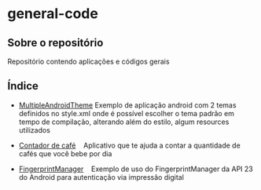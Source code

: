 # general-code

## Sobre o repositório
Repositório contendo aplicações e códigos gerais

## Índice
* [MultipleAndroidTheme](https://github.com/eduardossampaio/general-code/tree/master/MultipleAndroidTheme)
    Exemplo de aplicação android com 2 temas definidos no style.xml
onde é possível escolher o tema padrão em tempo de compilação,
alterando além do estilo, algum resources utilizados

* [Contador de café](https://github.com/eduardossampaio/general-code/tree/master/Contadordecafe)
    Aplicativo que te ajuda a contar a quantidade de cafés que você bebe por dia

* [FingerprintManager](https://github.com/eduardossampaio/general-code/tree/master/FingerprintManagerExample)
    Exemplo de uso do FingerprintManager da API 23 do Android para autenticação via impressão digital
 
